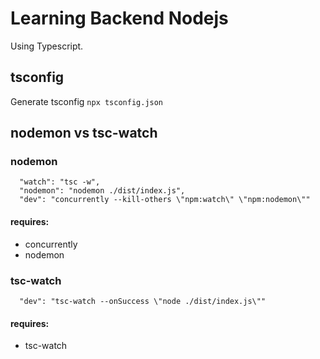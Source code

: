 # Learning Backend Nodejs
Using Typescript.

## tsconfig
Generate tsconfig
```npx tsconfig.json```

## nodemon vs tsc-watch
### nodemon
```
  "watch": "tsc -w",
  "nodemon": "nodemon ./dist/index.js",
  "dev": "concurrently --kill-others \"npm:watch\" \"npm:nodemon\""
```
#### requires:
 - concurrently
 - nodemon
### tsc-watch
```
  "dev": "tsc-watch --onSuccess \"node ./dist/index.js\""
```
#### requires:
 - tsc-watch
